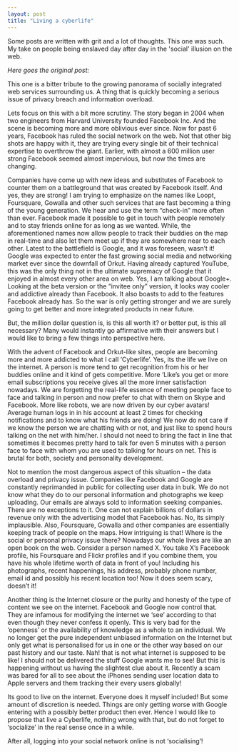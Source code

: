 ```yaml
---
layout: post
title: "Living a cyberlife"
---
```


Some posts are written with grit and a lot of thoughts. This one was such. My take on people being enslaved day after day in the 'social' illusion on the web.

_Here goes the original post:_

This one is a bitter tribute to the growing panorama of socially integrated web services surrounding us. A thing that is quickly becoming a serious issue of privacy breach and information overload.

Lets focus on this with a bit more scrutiny. The story began in 2004 when two engineers from Harvard University founded Facebook Inc. And the scene is becoming more and more oblivious ever since. Now for past 6 years, Facebook has ruled the social network on the web. Not that other big shots are happy with it, they are trying every single bit of their technical expertise to overthrow the giant. Earlier, with almost a 600 million user strong Facebook seemed almost impervious, but now the times are changing.

Companies have come up with new ideas and substitutes of Facebook to counter them on a battleground that was created by Facebook itself. And yes, they are strong! I am trying to emphasize on the names like Loopt, Foursquare, Gowalla and other such services that are fast becoming a thing of the young generation. We hear and use the term “check-in” more often than ever. Facebook made it possible to get in touch with people remotely and to stay friends online for as long as we wanted. While, the aforementioned names now allow people to track their buddies on the map in real-time and also let them meet up if they are somewhere near to each other. Latest to the battlefield is Google, and it was foreseen, wasn’t it! Google was expected to enter the fast growing social media and networking market ever since the downfall of Orkut. Having already captured YouTube, this was the only thing not in the ultimate supremacy of Google that it enjoyed in almost every other area on web. Yes, I am talking about Google+. Looking at the beta version or the “invitee only” version, it looks way cooler and addictive already than Facebook. It also boasts to add to the features Facebook already has. So the war is only getting stronger and we are surely going to get better and more integrated products in near future.

But, the million dollar question is, is this all worth it? or better put, is this all necessary? Many would instantly go affirmative with their answers but I would like to bring a few things into perspective here.

With the advent of Facebook and Orkut-like sites, people are becoming more and more addicted to what I call ‘Cyberlife’. Yes, its the life we live on the internet. A person is more tend to get recognition from his or her buddies online and it kind of gets competitive. More ‘Like’s you get or more email subscriptions you receive gives all the more inner satisfaction nowadays. We are forgetting the real-life essence of meeting people face to face and talking in person and now prefer to chat with them on Skype and Facebook. More like robots, we are now driven by our cyber avatars! Average human logs in in his account at least 2 times for checking notifications and to know what his friends are doing! We now do not care if we know the person we are chatting with or not, and just like to spend hours talking on the net with him/her. I should not need to bring the fact in line that sometimes it becomes pretty hard to talk for even 5 minutes with a person face to face with whom you are used to talking for hours on net. This is brutal for both, society and personality development.

Not to mention the most dangerous aspect of this situation – the data overload and privacy issue. Companies like Facebook and Google are constantly reprimanded in public for collecting user data in bulk. We do not know what they do to our personal information and photographs we keep uploading. Our emails are always sold to information seeking companies. There are no exceptions to it. One can not explain billions of dollars in revenue only with the advertising model that Facebook has. No, its simply implausible. Also, Foursquare, Gowalla and other companies are essentially keeping track of people on the maps. How intriguing is that! Where is the social or personal privacy issue there? Nowadays our whole lives are like an open book on the web. Consider a person named X. You take X’s Facebook profile, his Foursquare and Flickr profiles and if you combine them, you have his whole lifetime worth of data in front of you! Including his photographs, recent happenings, his address, probably phone number, email id and possibly his recent location too! Now it does seem scary, doesn’t it!

Another thing is the Internet closure or the purity and honesty of the type of content we see on the internet. Facebook and Google now control that. They are infamous for modifying the internet we ‘see’ according to that even though they never confess it openly. This is very bad for the ‘openness’ or the availability of knowledge as a whole to an individual. We no longer get the pure independent unbiased information on the Internet but only get what is personalised for us in one or the other way based on our past history and our taste. Nah! that is not what internet is supposed to be like! I should not be delivered the stuff Google wants me to see! But this is happening without us having the slightest clue about it. Recently a scam was bared for all to see about the iPhones sending user location data to Apple servers and them tracking their every users globally!

Its good to live on the internet. Everyone does it myself included! But some amount of discretion is needed. Things are only getting worse with Google entering with a possibly better product then ever. Hence I would like to propose that live a Cyberlife, nothing wrong with that, but do not forget to ‘socialize’ in the real sense once in a while.

After all, logging into your social network online is not ‘socialising’! 